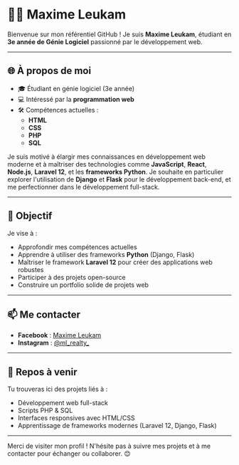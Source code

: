 # 👨‍💻 Maxime Leukam

Bienvenue sur mon référentiel GitHub ! Je suis **Maxime Leukam**, étudiant en **3e année de Génie Logiciel** passionné par le développement web.

---

## 🌐 À propos de moi

- 🎓 Étudiant en génie logiciel (3e année)
- 💻 Intéressé par la **programmation web**
- 🛠️ Compétences actuelles :
  - **HTML**
  - **CSS**
  - **PHP**
  - **SQL**

Je suis motivé à élargir mes connaissances en développement web moderne et à maîtriser des technologies comme **JavaScript**, **React**, **Node.js**, **Laravel 12**, et les **frameworks Python**. Je souhaite en particulier explorer l'utilisation de **Django** et **Flask** pour le développement back-end, et me perfectionner dans le développement full-stack.

---

## 🔭 Objectif

Je vise à :
- Approfondir mes compétences actuelles
- Apprendre à utiliser des frameworks **Python** (Django, Flask)
- Maîtriser le framework **Laravel 12** pour créer des applications web robustes
- Participer à des projets open-source
- Construire un portfolio solide de projets web

---

## 📫 Me contacter

- **Facebook** : [Maxime Leukam](https://facebook.com/Maxime%20Leukam)
- **Instagram** : [@ml_realty_](https://instagram.com/ml_realty_)

---

## 🚀 Repos à venir

Tu trouveras ici des projets liés à :
- Développement web full-stack
- Scripts PHP & SQL
- Interfaces responsives avec HTML/CSS
- Apprentissage de frameworks modernes (Laravel 12, Django, Flask)

---

Merci de visiter mon profil ! N'hésite pas à suivre mes projets et à me contacter pour échanger ou collaborer. 😊
